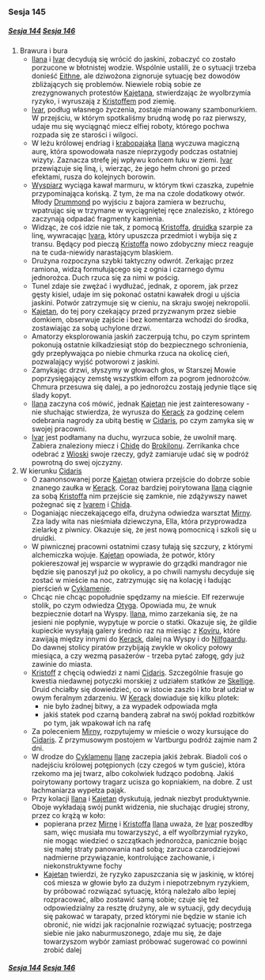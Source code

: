 ### Sesja 145
##### [Sesja 144](#sesja-144) [Sesja 146](#sesja-146)
1. Brawura i bura
    - [Ilana](#g_ilana) i [Ivar](#p_ivar) decydują się wrócić do jaskini, zobaczyć co zostało porzucone w błotnistej wodzie. Wspólnie ustalili, że o sytuacji trzeba donieść [Eithne](#p_eithne), ale dziwożona zignoruje sytuację bez dowodów zbliżających się problemów. Niewiele robią sobie ze zrezygnowanych protestów [Kajetana](#g_kajetan), stwierdzając że wyolbrzymia ryzyko, i wyruszają z [Kristoffem](#p_kristoff) pod ziemię.
    - [Ivar](#p_ivar), podług własnego życzenia, zostaje mianowany szambonurkiem. W przejściu, w którym spotkaliśmy brudną wodę po raz pierwszy, udaje mu się wyciągnąć miecz elfiej roboty, którego pochwa rozpada się ze starości i wilgoci.
    - W leżu królowej endriag i [krabopająka](#b_krabopajak) [Ilana](#g_ilana) wyczuwa magiczną aurę, która spowodowała nasze nieprzygody podczas ostatniej wizyty. Zaznacza strefę jej wpływu końcem łuku w ziemi. [Ivar](#p_ivar) przewiązuje się liną, i, wierząc, że jego hełm chroni go przed efektami, rusza do kolejnych borowin.
    - [Wyspiarz](#p_ivar) wyciąga kawał marmuru, w którym tkwi czaszka, zupełnie przypominająca końską. Z tym, że ma na czole dodatkowy otwór. Młody [Drummond](#p_drummond) po wyjściu z bajora zamiera w bezruchu, wpatrując się w trzymane w wyciągniętej ręce znalezisko, z którego zaczynają odpadać fragmenty kamienia.
    - Widząc, że coś idzie nie tak, z pomocą [Kristoffa](#p_kristoff), [druidka](#g_ilana) szarpie za linę, wywracając [Ivara](#p_ivar), który upuszcza przedmiot i wybija się z transu. Będący pod pieczą [Kristoffa](#p_kristoff) nowo zdobyczny miecz reaguje na te cuda-niewidy narastającym blaskiem. 
    - Drużyna rozpoczyna szybki taktyczny odwrót. Zerkając przez ramiona, widzą formułującego się z ognia i czarnego dymu jednorożca. Duch rzuca się za nimi w pościg.
    - Tunel zdaje sie zwężać i wydłużać, jednak, z oporem, jak przez gęsty kisiel, udaje im się pokonać ostatni kawałek drogi u ujścia jaskini. Potwór zatrzymuje się w cieniu, na skraju swojej nekropolii.
    - [Kajetan](#g_kajetan), do tej pory czekający przed przyzwanym przez siebie domkiem, obserwuje zajście i bez komentarza wchodzi do środka, zostawiając za sobą uchylone drzwi.
    - Amatorzy eksplorowania jaskiń zaczerpują tchu, po czym sprintem pokonują ostatnie kilkadziesiąt stóp do bezpiecznego schronienia, gdy przepływająca po niebie chmurka rzuca na okolicę cień, pozwalający wyjść potworowi z jaskini.
    - Zamykając drzwi, słyszymy w głowach głos, w Starszej Mowie poprzysięgający zemstę wszystkim elfom za pogrom jednorożców. Chmura przesuwa się dalej, a po jednorożcu zostają jedynie tlące się ślady kopyt.
    - [Ilana](#g_ilana) zaczyna coś mówić, jednak [Kajetan](#g_kajetan) nie jest zainteresowany - nie słuchając stwierdza, że wyrusza do [Kerack](#l_kerack) za godzinę celem odebrania nagrody za ubitą bestię w [Cidaris](#l_cidaris), po czym zamyka się w swojej pracowni.
    - [Ivar](#p_ivar) jest podłamany na duchu, wyrzuca sobie, że uwolnił marę. Zabiera znaleziony miecz i [Chidę](#p_chida) do [Brokilonu](#l_brokilon). Zerrikanka chce odebrać z [Wioski](#l_wioska) swoje rzeczy, gdyż zamiaruje udać się w podróż powrotną do swej ojczyzny.
2. W kierunku [Cidaris](#l_cidaris)
    - O zaanonsowanej porze [Kajetan](#g_kajetan) otwiera przejście do dobrze sobie znanego zaułka w [Kerack](#l_kerack). Coraz bardziej poirytowana [Ilana](#g_ilana) ciągnie za sobą [Kristoffa](#p_kristoff) nim przejście się zamknie, nie zdążywszy nawet pożegnać się z [Ivarem](#p_ivar) i [Chidą](#p_chida).
    - Doganiając nieczekającego elfa, drużyna odwiedza warsztat [Mirny](#p_mirna). Zza lady wita nas nieśmiała dziewczyna, Ella, która przyprowadza zielarkę z piwnicy. Okazuje się, że jest nową pomocnicą i szkoli się u druidki.
    - W piwnicznej pracowni ostatnimi czasy tułają się szczury, z którymi alchemiczka wojuje. [Kajetan](#g_kajetan) opowiada, że potwór, który pokiereszował jej wsparcie w wyprawie do grządki mandragor nie będzie się panoszył już po okolicy, a po chwili namysłu decyduje się zostać w mieście na noc, zatrzymując się na kolację i ładując pierścień w [Cyklamenie](#l_cyklamen).
    - Chcąc nie chcąc popołudnie spędzamy na mieście. Elf rezerwuje stolik, po czym odwiedza [Otyga](#p_otyg). Opowiada mu, że wnuk bezpiecznie dotarł na Wyspy. [Ilana](#g_ilana), mimo zarzekania się, że na jesieni nie popłynie, wypytuje w porcie o statki. Okazuje się, że gildie kupieckie wysyłają galery średnio raz na miesiąc z [Koviru](#l_kovir), które zawijają między innymi do [Kerack](#l_kerack), dalej na Wyspy i do [Nilfgaardu](#l_nilfgaard). Do dawnej stolicy piratów przybijają zwykle w okolicy połowy miesiąca, a czy wezmą pasażerów - trzeba pytać załogę, gdy już zawinie do miasta.
    - [Kristoff](#p_kristoff) z chęcią odwiedzi z nami [Cidaris](#l_cidaris). Szczególnie frasuje go kwestia niedawnej potyczki morskiej z udziałem statków ze [Skellige](#l_wyspy_skellige). Druid chciałby się dowiedzieć, co w istocie zaszło i kto brał udział w owym feralnym zdarzeniu. W [Kerack](#l_kerack) dowiaduje się kilku plotek:
        - nie było żadnej bitwy, a za wypadek odpowiada mgła
        - jakiś statek pod czarną banderą zabrał na swój pokład rozbitków po tym, jak wpakował ich na rafę
    - Za poleceniem [Mirny](#p_mirna), rozpytujemy w  mieście o wozy kursujące do [Cidaris](#l_cidaris). Z przymusowym postojem w Vartburgu podróż zajmie nam 2 dni.
    - W drodze do [Cyklamenu](#l_cyklamen) [Ilanę](#g_ilana) zaczepia jakiś żebrak. Biadoli coś o nadejściu królowej potępionych (czy czegoś w tym guście), która rzekomo ma jej twarz, albo cokolwiek łudząco podobną. Jakiś poirytowany portowy tragarz ucisza go kopniakiem, na dobre. Z ust łachmaniarza wypełza pająk.
    - Przy kolacji [Ilana](#g_ilana) i [Kajetan](#g_kajetan) dyskutują, jednak niezbyt produktywnie. Oboje wykładają swój punkt widzenia, nie słuchając drugiej strony, przez co krążą w koło:
        - popierana przez [Mirnę](#p_mirna) i [Kristoffa](#p_kristoff) [Ilana](#g_ilana) uważa, że [Ivar](#p_ivar) poszedłby sam, więc musiała mu towarzyszyć, a elf wyolbrzymiał ryzyko, nie mogąc wiedzieć o szczątkach jednorożca, panicznie bojąc się małej straty panowania nad sobą; zarzuca czarodziejowi nadmierne przywiązanie, kontrolujące zachowanie, i niekonstruktywne fochy
        - [Kajetan](#g_kajetan) twierdzi, że ryzyko zapuszczania się w jaskinię, w której coś miesza w głowie było za dużym i niepotrzebnym ryzykiem, by próbować rozwiązać sytuację, którą należało albo lepiej rozpracować, albo zostawić samą sobie; czuje się też odpowiedzialny za resztę drużyny, ale w sytuacji, gdy decydują się pakować w tarapaty, przed którymi nie będzie w stanie ich obronić, nie widzi jak racjonalnie rozwiązać sytuację; postrzega siebie nie jako naburmuszonego, zdaje mu się, że daje towarzyszom wybór zamiast próbować sugerować co powinni zrobić dalej

##### [Sesja 144](#sesja-144) [Sesja 146](#sesja-146)